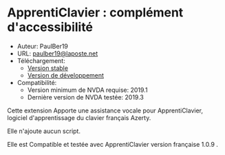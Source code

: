 # ApprentiClavier : complément d'accessibilité #

* Auteur: PaulBer19
* URL: paulber19@laposte.net
* Téléchargement:
	* [Version stable][1]
	* [Version de développement][2]
* Compatibilité:
	* Version minimum de NVDA requise: 2019.1
	* Dernière version  de NVDA testée: 2019.3

Cette extension Apporte une assistance vocale pour ApprentiClavier, logiciel d'apprentissage du clavier français Azerty.  

Elle n'ajoute aucun script.

Elle est Compatible et testée avec ApprentiClavier version  française 1.0.9  .


[1]: https://github.com/paulber007/AllMyNVDAAddons/raw/master/apprentiClavierAccessEnhancement/apprentiClavierAccessEnhancement-1.0.nvda-addon
[2]: https://github.com/paulber007/AllMyNVDAAddons/tree/master/apprentiClavierAccessEnhancement/dev
